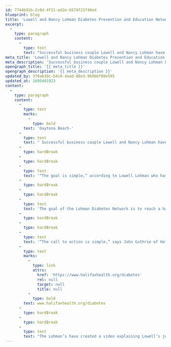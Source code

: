 ```yaml
---
id: 7744b91b-2c0d-4f21-ad2e-b574f21746ed
blueprint: blog
title: 'Lowell and Nancy Lohman Diabetes Prevention and Education Network'
excerpt:
  -
    type: paragraph
    content:
      -
        type: text
        text: "Successful business couple Lowell and Nancy Lohman have made many commitments to Volusia County and the well-being and quality of life for its residents. \_In partnership with Halifax Health, the YMCA and Help A Diabetic Child they have launched the Lowell and Nancy Lohman Diabetes Prevention and Education Network."
meta_title: 'Lowell and Nancy Lohman Diabetes Prevention and Education Network'
meta_description: 'Successful business couple Lowell and Nancy Lohman have made many commitments to Volusia County and the well-being and quality of life for its residents.'
opengraph_title: '{{ meta_title }}'
opengraph_description: '{{ meta_description }}'
updated_by: 370ab10c-b4c0-4aad-88e3-96966f89e595
updated_at: 1695401923
content:
  -
    type: paragraph
    content:
      -
        type: text
        marks:
          -
            type: bold
        text: 'Daytona Beach-'
      -
        type: text
        text: " Successful business couple Lowell and Nancy Lohman have made many commitments to Volusia County and the well-being and quality of life for its residents. \_Now the couple wants to expand their reach. \_In partnership with Halifax Health, the YMCA and Help A Diabetic Child they have launched the Lowell and Nancy Lohman Diabetes Prevention and Education Network."
      -
        type: hardBreak
      -
        type: hardBreak
      -
        type: text
        text: '“The goal is simple,” according to Lowell Lohman who has lived with diabetes for 55 years. “Nancy and I want to help people avoid and or manage the disease, and the best way to do that is to increase one’s knowledge on eating, exercise and generally taking care of your body.” Diabetes is the 7th leading cause of death in the United States and 2.4 million people have diabetes in Florida. Approximately 10% of the residents on Volusia and Flagler County have diabetes, and the number of people with pre-diabetes is staggering.'
      -
        type: hardBreak
      -
        type: hardBreak
      -
        type: text
        text: 'The goal of the Lohman Diabetes Network is to reach a hand out to those with diabetes and to those in the pre-diabetes phase to empower them with resources and education to live their lives to the fullest.'
      -
        type: hardBreak
      -
        type: hardBreak
      -
        type: text
        text: '“The call to action is simple,” says John Guthrie of Halifax Health, “ we need to spread the word that there is help. Halifax Health partners with many organizations to provide health education by adding virtual programming and building a database of people who are impacted by diabetes, we can help create lasting changes in peoples’ health.” To sign up for the free Lohman Diabetes Network go to '
      -
        type: text
        marks:
          -
            type: link
            attrs:
              href: 'https://www.halifaxhealth.org/diabetes'
              rel: null
              target: null
              title: null
          -
            type: bold
        text: www.halifaxhealth.org/diabetes
      -
        type: hardBreak
      -
        type: hardBreak
      -
        type: text
        text: "The Lohman’s have created a video explaining Lowell’s journey, secrets to managing the disease and directions to sign up for the free network to receive news, event information and resources to help in the daily struggle. \_The goal is to find and touch everyone with diabetes in their lives."
---
```

